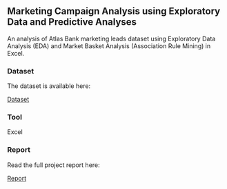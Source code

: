 ## Marketing Campaign Analysis using Exploratory Data and Predictive Analyses

An analysis of Atlas Bank marketing leads dataset using Exploratory Data Analysis (EDA) and Market Basket Analysis (Association Rule Mining) in Excel.

### Dataset
The dataset is available here:

[Dataset](https://archive.ics.uci.edu/ml/datasets/bank+marketing)

### Tool
Excel

### Report
Read the full project report here:

[Report](https://moriamsulaimon.medium.com/marketing-campaign-analysis-using-exploratory-data-and-predictive-analyses-a2d051a74cd3)
